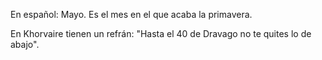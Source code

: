 En español: Mayo.
Es el mes en el que acaba la primavera.

En Khorvaire tienen un refrán: "Hasta el 40 de Dravago no te quites lo de abajo".